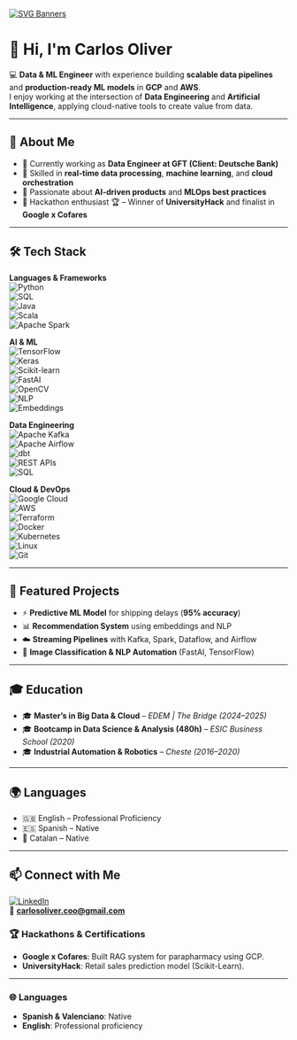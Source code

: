[![SVG Banners](https://svg-banners.vercel.app/api?type=luminance&text1=Carlos%20Oliver👨‍💻&width=800&height=400)](https://github.com/Akshay090/svg-banners)

# 👋 Hi, I'm Carlos Oliver  

💻 **Data & ML Engineer** with experience building **scalable data pipelines** and **production-ready ML models** in **GCP** and **AWS**.  
I enjoy working at the intersection of **Data Engineering** and **Artificial Intelligence**, applying cloud-native tools to create value from data.  

---

## 🚀 About Me  
- 🔹 Currently working as **Data Engineer at GFT (Client: Deutsche Bank)**  
- 🔹 Skilled in **real-time data processing**, **machine learning**, and **cloud orchestration**  
- 🔹 Passionate about **AI-driven products** and **MLOps best practices**  
- 🔹 Hackathon enthusiast 🏆 – Winner of **UniversityHack** and finalist in **Google x Cofares**  

---

## 🛠️ Tech Stack  

**Languages & Frameworks**  
![Python](https://img.shields.io/badge/Python-3776AB?logo=python&logoColor=white)  
![SQL](https://img.shields.io/badge/SQL-003B57?logo=postgresql&logoColor=white)  
![Java](https://img.shields.io/badge/Java-ED8B00?logo=openjdk&logoColor=white)  
![Scala](https://img.shields.io/badge/Scala-DC322F?logo=scala&logoColor=white)  
![Apache Spark](https://img.shields.io/badge/Apache_Spark-E25A1C?logo=apachespark&logoColor=white)  

**AI & ML**  
![TensorFlow](https://img.shields.io/badge/TensorFlow-FF6F00?logo=tensorflow&logoColor=white)  
![Keras](https://img.shields.io/badge/Keras-D00000?logo=keras&logoColor=white)  
![Scikit-learn](https://img.shields.io/badge/Scikit--learn-F7931E?logo=scikitlearn&logoColor=white)  
![FastAI](https://img.shields.io/badge/FastAI-0081A5?logo=fastapi&logoColor=white)  
![OpenCV](https://img.shields.io/badge/OpenCV-27338e?logo=opencv&logoColor=white)  
![NLP](https://img.shields.io/badge/NLP-4B8BBE?logo=python&logoColor=white)  
![Embeddings](https://img.shields.io/badge/Embeddings-006699?logo=ai&logoColor=white)  

**Data Engineering**  
![Apache Kafka](https://img.shields.io/badge/Apache_Kafka-231F20?logo=apachekafka&logoColor=white)  
![Apache Airflow](https://img.shields.io/badge/Apache_Airflow-017CEE?logo=apacheairflow&logoColor=white)  
![dbt](https://img.shields.io/badge/dbt-FF694B?logo=dbt&logoColor=white)  
![REST APIs](https://img.shields.io/badge/REST-02569B?logo=fastapi&logoColor=white)  
![SQL](https://img.shields.io/badge/SQL/NoSQL-CC2927?logo=databricks&logoColor=white)  

**Cloud & DevOps**  
![Google Cloud](https://img.shields.io/badge/Google_Cloud-4285F4?logo=googlecloud&logoColor=white)  
![AWS](https://img.shields.io/badge/AWS-232F3E?logo=amazonaws&logoColor=white)  
![Terraform](https://img.shields.io/badge/Terraform-7B42BC?logo=terraform&logoColor=white)  
![Docker](https://img.shields.io/badge/Docker-2496ED?logo=docker&logoColor=white)  
![Kubernetes](https://img.shields.io/badge/Kubernetes-326CE5?logo=kubernetes&logoColor=white)  
![Linux](https://img.shields.io/badge/Linux-FCC624?logo=linux&logoColor=black)  
![Git](https://img.shields.io/badge/Git-F05032?logo=git&logoColor=white)  

---

## 📂 Featured Projects  
- ⚡ **Predictive ML Model** for shipping delays (**95% accuracy**)  
- 📊 **Recommendation System** using embeddings and NLP  
- ☁️ **Streaming Pipelines** with Kafka, Spark, Dataflow, and Airflow  
- 🤖 **Image Classification & NLP Automation** (FastAI, TensorFlow)  

---

## 🎓 Education  
- 🎓 **Master’s in Big Data & Cloud** – *EDEM | The Bridge (2024–2025)*  
- 🎓 **Bootcamp in Data Science & Analysis (480h)** – *ESIC Business School (2020)*  
- 🎓 **Industrial Automation & Robotics** – *Cheste (2016–2020)*  

---

## 🌍 Languages  
- 🇬🇧 English – Professional Proficiency  
- 🇪🇸 Spanish – Native  
- 🏴 Catalan – Native  

---

## 📫 Connect with Me  
[![LinkedIn](https://img.shields.io/badge/LinkedIn-0A66C2?logo=linkedin&logoColor=white)](https://www.linkedin.com/in/carlos-oliver/)  
📧 **carlosoliver.coo@gmail.com**  

### 🏆 **Hackathons & Certifications**   
- **Google x Cofares**: Built RAG system for parapharmacy using GCP.  
- **UniversityHack**: Retail sales prediction model (Scikit-Learn).  

---

### 🌐 **Languages**  
- **Spanish & Valenciano**: Native  
- **English**: Professional proficiency  
